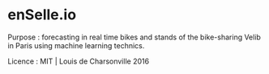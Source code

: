 # enSelle.io

Purpose : forecasting in real time bikes and stands of the bike-sharing Velib in Paris using machine learning technics.



Licence : MIT | Louis de Charsonville 2016
